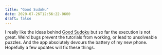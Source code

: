 ```yaml
---
title: "Good Sudoku"
date: 2020-07-26T12:56:22-0600
draft: false
---
```






I really like the ideas behind [Good Sudoku](https://apps.apple.com/us/app/good-sudoku-by-zach-gage/id1489118195) but so far the execution is not great. Weird bugs prevent the tutorials from working, or lead to unsolveable puzzles. And the app absolutely devours the battery of my new phone. Hopefully a few updates will fix these things.



